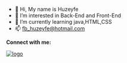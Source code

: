 - 👋 Hi, My name is Huzeyfe
- 👀 I’m interested in Back-End and Front-End
- 🌱 I’m currently learning java,HTML,CSS
- 📫 fb_huzeyfe@hotmail.com <br>
<p> <strong>Connect with me:</strong> </p>
<a href="https://www.linkedin.com/in/huzeyfe-oktem-4b3234285/">
    <img src="https://cdn-icons-png.flaticon.com/128/1384/1384046.png" alt="logo">
</a>
